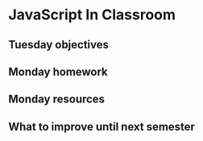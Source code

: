 # JavaScript In Classroom

## Tuesday objectives

## Monday homework

## Monday resources

## What to improve until next semester
